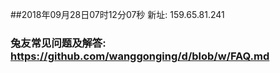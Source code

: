 ##2018年09月28日07时12分07秒 新址: 159.65.81.241
### 兔友常见问题及解答: https://github.com/wanggonging/d/blob/w/FAQ.md
